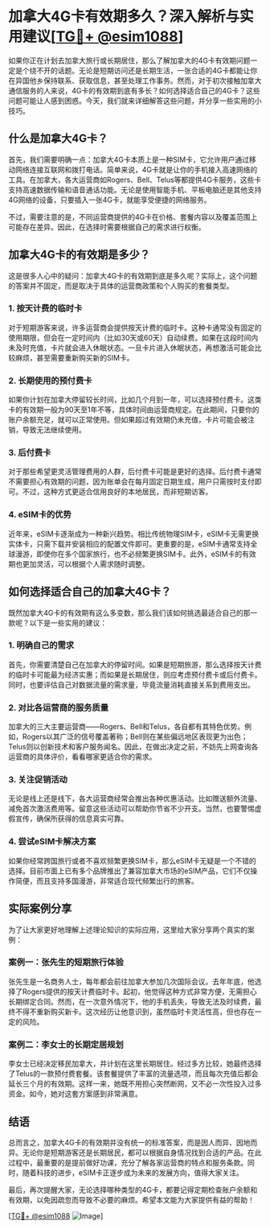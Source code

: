 # 加拿大4G卡有效期多久？深入解析与实用建议[[TG💪+ @esim1088](https://t.me/s/esim1088)]

如果你正在计划去加拿大旅行或长期居住，那么了解加拿大的4G卡有效期问题一定是个绕不开的话题。无论是短期访问还是长期生活，一张合适的4G卡都能让你在异国他乡保持联系、获取信息，甚至处理工作事务。然而，对于初次接触加拿大通信服务的人来说，4G卡的有效期到底有多长？如何选择适合自己的4G卡？这些问题可能让人感到困惑。今天，我们就来详细解答这些问题，并分享一些实用的小技巧。

## 什么是加拿大4G卡？

首先，我们需要明确一点：加拿大4G卡本质上是一种SIM卡，它允许用户通过移动网络连接互联网和拨打电话。简单来说，4G卡就是让你的手机接入高速网络的工具。在加拿大，各大运营商如Rogers、Bell、Telus等都提供4G卡服务，这些卡支持高速数据传输和语音通话功能。无论是使用智能手机、平板电脑还是其他支持4G网络的设备，只要插入一张4G卡，就能享受便捷的网络服务。

不过，需要注意的是，不同运营商提供的4G卡在价格、套餐内容以及覆盖范围上可能存在差异。因此，在选择时需要根据自己的需求进行权衡。

## 加拿大4G卡的有效期是多少？

这是很多人心中的疑问：加拿大4G卡的有效期到底是多久呢？实际上，这个问题的答案并不固定，而是取决于具体的运营商政策和个人购买的套餐类型。

### 1. **按天计费的临时卡**
对于短期游客来说，许多运营商会提供按天计费的临时卡。这种卡通常没有固定的使用期限，但会在一定时间内（比如30天或60天）自动续费。如果在这段时间内未及时充值，卡片就会进入休眠状态。一旦卡片进入休眠状态，再想激活可能会比较麻烦，甚至需要重新购买新的SIM卡。

### 2. **长期使用的预付费卡**
如果你计划在加拿大停留较长时间，比如几个月到一年，可以选择预付费卡。这类卡的有效期一般为90天至1年不等，具体时间由运营商规定。在此期间，只要你的账户余额充足，就可以正常使用。但如果超过有效期仍未充值，卡片可能会被注销，导致无法继续使用。

### 3. **后付费卡**
对于那些希望更灵活管理费用的人群，后付费卡可能是更好的选择。后付费卡通常不需要担心有效期的问题，因为账单会在每月固定日期生成，用户只需按时支付即可。不过，这种方式更适合信用良好的本地居民，而非短期访客。

### 4. **eSIM卡的优势**
近年来，eSIM卡逐渐成为一种新兴趋势。相比传统物理SIM卡，eSIM卡无需更换实体卡，只需下载并安装相应的配置文件即可。更重要的是，eSIM卡通常支持全球漫游，即使你在多个国家旅行，也不必频繁更换SIM卡。此外，eSIM卡的有效期也更加灵活，可以根据个人需求随时调整。

## 如何选择适合自己的加拿大4G卡？

既然加拿大4G卡的有效期有这么多变数，那么我们该如何挑选最适合自己的那一款呢？以下是一些实用的建议：

### 1. **明确自己的需求**
首先，你需要清楚自己在加拿大的停留时间。如果是短期旅游，那么选择按天计费的临时卡可能最为经济实惠；而如果是长期居住，则应考虑预付费卡或后付费卡。同时，也要评估自己对数据流量的需求量，毕竟流量消耗直接关系到费用支出。

### 2. **对比各运营商的服务质量**
加拿大的三大主要运营商——Rogers、Bell和Telus，各自都有其特色优势。例如，Rogers以其广泛的信号覆盖著称；Bell则在某些偏远地区表现更为出色；Telus则以创新技术和客户服务闻名。因此，在做出决定之前，不妨先上网查询各运营商的具体评价，看看哪家更适合你的需求。

### 3. **关注促销活动**
无论是线上还是线下，各大运营商经常会推出各种优惠活动。比如赠送额外流量、减免首次激活费用等。留意这些活动可以帮助你节省不少开支。当然，也要警惕虚假宣传，确保所获得的信息真实可靠。

### 4. **尝试eSIM卡解决方案**
如果你经常跨国旅行或者不喜欢频繁更换SIM卡，那么eSIM卡无疑是一个不错的选择。目前市面上已有多个品牌推出了兼容加拿大市场的eSIM产品，它们不仅操作简便，而且支持多国漫游，非常适合现代频繁出行的旅客。

## 实际案例分享

为了让大家更好地理解上述理论知识的实际应用，这里给大家分享两个真实的案例：

### 案例一：张先生的短期旅行体验
张先生是一名商务人士，每年都会前往加拿大参加几次国际会议。去年年底，他选择了Rogers提供的按天计费临时卡。起初，他觉得这种方式非常方便，无需担心长期绑定合同。然而，在一次意外情况下，他的手机丢失，导致无法及时续费，最终不得不重新购买新卡。这次经历让他意识到，虽然临时卡灵活性高，但也存在一定的风险。

### 案例二：李女士的长期定居规划
李女士已经决定移民加拿大，并计划在这里长期居住。经过多方比较，她最终选择了Telus的一款预付费套餐。该套餐提供了丰富的流量选项，而且每次充值后都会延长三个月的有效期。这样一来，她既不用担心突然断网，又不必一次性投入过多资金。如今，她对这套方案感到非常满意。

## 结语

总而言之，加拿大4G卡的有效期并没有统一的标准答案，而是因人而异、因地而异。无论你是短期游客还是长期居民，都可以根据自身情况找到合适的产品。在此过程中，最重要的是提前做好功课，充分了解各家运营商的特点和服务条款。同时，随着科技的进步，eSIM卡正逐步成为未来的发展方向，值得大家关注。

最后，再次提醒大家，无论选择哪种类型的4G卡，都要记得定期检查账户余额和有效期，以免因疏忽而导致不必要的麻烦。希望本文能为大家提供有益的帮助！

[[TG💪+ @esim1088](https://t.me/s/esim1088) ![Image](https://i.postimg.cc/4NQfJmqS/Snipaste-2025-05-13-00-14-12.png)]